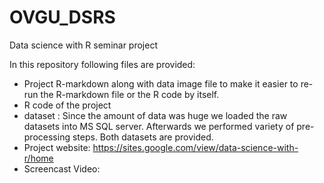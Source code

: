 # OVGU_DSRS
Data science with R seminar project

In this repository following files are provided:
- Project R-markdown along with data image file to make it easier to re-run the R-markdown file or the R code by itself.
- R code of the project 
- dataset : Since the amount of data was huge we loaded the raw datasets into MS SQL server. Afterwards we performed variety of pre-processing steps. Both datasets are provided.
- Project website: https://sites.google.com/view/data-science-with-r/home
- Screencast Video: 
